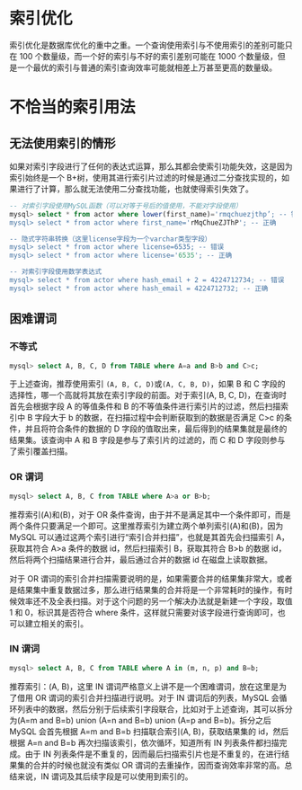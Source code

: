 # 索引优化

索引优化是数据库优化的重中之重。一个查询使用索引与不使用索引的差别可能只在 100 个数量级，而一个好的索引与不好的索引差别可能在 1000 个数量级，但是一个最优的索引与普通的索引查询效率可能就相差上万甚至更高的数量级。

# 不恰当的索引用法

## 无法使用索引的情形

如果对索引字段进行了任何的表达式运算，那么其都会使索引功能失效，这是因为索引始终是一个 B+树，使用其进行索引片过滤的时候是通过二分查找实现的，如果进行了计算，那么就无法使用二分查找功能，也就使得索引失效了。

```sql
-- 对索引字段使用MySQL函数（可以对等于号后的值使用，不能对字段使用）
mysql> select * from actor where lower(first_name)='rmqchuezjthp’; -- 错误
mysql> select * from actor where first_name='rMqChueZJThP'; -- 正确

-- 隐式字符串转换（这里license字段为一个varchar类型字段）
mysql> select * from actor where license=6535; -- 错误
mysql> select * from actor where license='6535'; -- 正确

-- 对索引字段使用数学表达式
mysql> select * from actor where hash_email + 2 = 4224712734; -- 错误
mysql> select * from actor where hash_email = 4224712732; -- 正确
```

## 困难谓词

### 不等式

```sql
mysql> select A, B, C, D from TABLE where A=a and B>b and C>c;
```

于上述查询，推荐使用索引 `(A, B, C, D)`或`(A, C, B, D)`，如果 B 和 C 字段的选择性，哪一个高就将其放在索引字段的前面。对于索引(A, B, C, D)，在查询时首先会根据字段 A 的等值条件和 B 的不等值条件进行索引片的过滤，然后扫描索引中 B 字段大于 b 的数据，在扫描过程中会判断获取到的数据是否满足 C>c 的条件，并且将符合条件的数据的 D 字段的值取出来，最后得到的结果集就是最终的结果集。该查询中 A 和 B 字段是参与了索引片的过滤的，而 C 和 D 字段则参与了索引覆盖扫描。

### OR 谓词

```sql
mysql> select A, B, C from TABLE where A>a or B>b;
```

推荐索引(A)和(B)，对于 OR 条件查询，由于并不是满足其中一个条件即可，而是两个条件只要满足一个即可。这里推荐索引为建立两个单列索引(A)和(B)，因为 MySQL 可以通过这两个索引进行“索引合并扫描”，也就是其首先会扫描索引 A，获取其符合 A>a 条件的数据 id，然后扫描索引 B，获取其符合 B>b 的数据 id，然后将两个扫描结果进行合并，最后通过合并的数据 id 在磁盘上读取数据。

对于 OR 谓词的索引合并扫描需要说明的是，如果需要合并的结果集非常大，或者是结果集中重复数据过多，那么进行结果集的合并将是一个非常耗时的操作，有时候效率还不及全表扫描。对于这个问题的另一个解决办法就是新建一个字段，取值 1 和 0，标识其是否符合 where 条件，这样就只需要对该字段进行查询即可，也可以建立相关的索引。

### IN 谓词

```sql
mysql> select A, B, C from TABLE where A in (m, n, p) and B=b;
```

推荐索引：(A, B)，这里 IN 谓词严格意义上讲不是一个困难谓词，放在这里是为了借用 OR 谓词的索引合并扫描进行说明。对于 IN 谓词后的列表，MySQL 会循环列表中的数据，然后分别于后续索引字段联合，比如对于上述查询，其可以拆分为(A=m and B=b) union (A=n and B=b) union (A=p and B=b)。拆分之后 MySQL 会首先根据 A=m and B=b 扫描联合索引(A, B)，获取结果集的 id，然后根据 A=n and B=b 再次扫描该索引，依次循环，知道所有 IN 列表条件都扫描完成。由于 IN 列表条件是不重复的，因而最后扫描索引片也是不重复的，在进行结果集的合并的时候也就没有类似 OR 谓词的去重操作，因而查询效率非常的高。总结来说，IN 谓词及其后续字段是可以使用到索引的。
